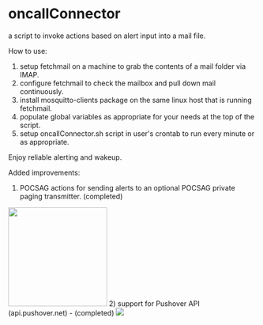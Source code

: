 # oncallConnector
a script to invoke actions based on alert input into a mail file.

How to use:
1) setup fetchmail on a machine to grab the contents of a mail folder via IMAP.
2) configure fetchmail to check the mailbox and pull down mail continuously.
3) install mosquitto-clients package on the same linux host that is running fetchmail.
4) populate global variables as appropriate for your needs at the top of the script.
5) setup oncallConnector.sh script in user's crontab to run every minute or as appropriate.

Enjoy reliable alerting and wakeup.

Added improvements:
1) POCSAG actions for sending alerts to an optional POCSAG private paging transmitter. (completed)
<img src="https://www.pistar.uk/_images/Pi-Star_Logo_Full_White_on_Trans.png" width="200">
2) support for Pushover API (api.pushover.net) - (completed)
<img src="https://pushover.net/assets/pushover-header-3b1b9decd97ec4989450d31609017f0248aa15399c25ca958e685017147fb50d.png">

